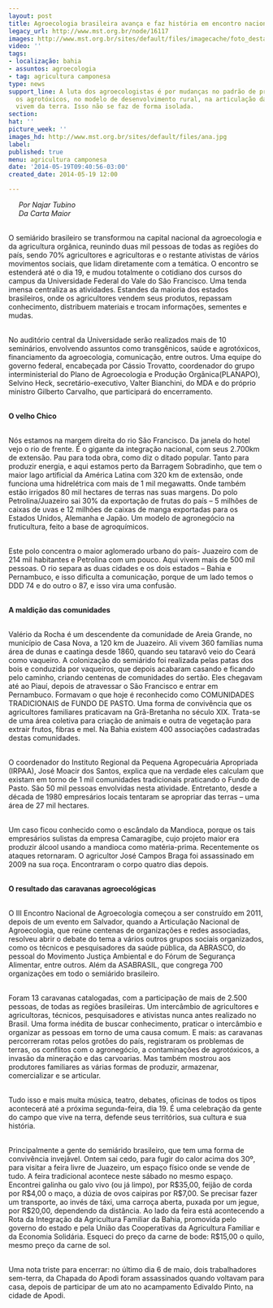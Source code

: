 ```yaml
---
layout: post
title: Agroecologia brasileira avança e faz história em encontro nacional
legacy_url: http://www.mst.org.br/node/16117
images: http://www.mst.org.br/sites/default/files/imagecache/foto_destaque/ana.jpg
video: ''
tags:
- localização: bahia
- assuntos: agroecologia
- tag: agricultura camponesa
type: news
support_line: A luta dos agroecologistas é por mudanças no padrão de produção, contra
  os agrotóxicos, no modelo de desenvolvimento rural, na articulação das pessoas que
  vivem da terra. Isso não se faz de forma isolada.
section: 
hat: ''
picture_week: ''
images_hd: http://www.mst.org.br/sites/default/files/ana.jpg
label: 
published: true
menu: agricultura camponesa
date: '2014-05-19T09:40:56-03:00'
created_date: 2014-05-19 12:00

---
```

<p><img style="margin: 10px; float: left;" src="http://www.mst.org.br/sites/default/files/ana_2.jpg" alt=""></p><p><em>Por Najar Tubino<br>Da Carta Maior</em></p><p><br>O semiárido brasileiro se transformou na capital nacional da agroecologia e da agricultura orgânica, reunindo duas mil pessoas de todas as regiões do país, sendo 70% agricultores e agricultoras e o restante ativistas de vários movimentos sociais, que lidam diretamente com a temática. O encontro se estenderá até o dia 19, e mudou totalmente o cotidiano dos cursos do campus da Universidade Federal do Vale do São Francisco. Uma tenda imensa centraliza as atividades. Estandes da maioria dos estados brasileiros, onde os agricultores vendem seus produtos, repassam conhecimento, distribuem materiais e trocam informações, sementes e mudas.</p><p><br>No auditório central da Universidade serão realizados mais de 10 seminários, envolvendo assuntos como transgênicos, saúde e agrotóxicos, financiamento da agroecologia, comunicação, entre outros. Uma equipe do governo federal, encabeçada por Cássio Trovatto, coordenador do grupo interministerial do Plano de Agroecologia e Produção Orgânica(PLANAPO), Selvino Heck, secretário-executivo, Valter Bianchini, do MDA e do próprio ministro Gilberto Carvalho, que participará do encerramento.</p><p><br><strong>O velho Chico</strong></p><p><br>Nós estamos na margem direita do rio São Francisco. Da janela do hotel vejo o rio de frente. É o gigante da integração nacional, com seus 2.700km de extensão. Pau para toda obra, como diz o ditado popular. Tanto para produzir energia, e aqui estamos perto da Barragem Sobradinho, que tem o maior lago artificial da América Latina com 320 km de extensão, onde funciona uma hidrelétrica com mais de 1 mil megawatts. Onde também estão irrigados 80 mil hectares de terras nas suas margens. Do polo Petrolina/Juazeiro sai 30% da exportação de frutas do país – 5 milhões de caixas de uvas e 12 milhões de caixas de manga exportadas para os Estados Unidos, Alemanha e Japão. Um modelo de agronegócio na fruticultura, feito a base de agroquímicos.</p><p><br>Este polo concentra o maior aglomerado urbano do país- Juazeiro com de 214 mil habitantes e Petrolina com um pouco. Aqui vivem mais de 500 mil pessoas. O rio separa as duas cidades e os dois estados – Bahia e Pernambuco, e isso dificulta a comunicação, porque de um lado temos o DDD 74 e do outro o 87, e isso vira uma confusão.</p><p><br><strong>A maldição das comunidades</strong></p><p><br>Valério da Rocha é um descendente da comunidade de Areia Grande, no município de Casa Nova, a 120 km de Juazeiro. Ali vivem 360 famílias numa área de dunas e caatinga desde 1860, quando seu tataravô veio do Ceará como vaqueiro. A colonização do semiárido foi realizada pelas patas dos bois e conduzida por vaqueiros, que depois acabaram casando e ficando pelo caminho, criando centenas de comunidades do sertão. Eles chegavam até ao Piauí, depois de atravessar o São Francisco e entrar em Pernambuco. Formavam o que hoje é reconhecido como COMUNIDADES TRADICIONAIS de FUNDO DE PASTO. Uma forma de convivência que os agricultores familiares praticavam na Grã-Bretanha no século XIX. Trata-se de uma área coletiva para criação de animais e outra de vegetação para extrair frutos, fibras e mel. Na Bahia existem 400 associações cadastradas destas comunidades.</p><p><br>O coordenador do Instituto Regional da Pequena Agropecuária Apropriada (IRPAA), José Moacir dos Santos, explica que na verdade eles calculam que existam em torno de 1 mil comunidades tradicionais praticando o Fundo de Pasto. São 50 mil pessoas envolvidas nesta atividade. Entretanto, desde a década de 1980 empresários locais tentaram se apropriar das terras – uma área de 27 mil hectares.</p><p><br>Um caso ficou conhecido como o escândalo da Mandioca, porque os tais empresários sulistas da empresa Camaragibe, cujo projeto maior era produzir álcool usando a mandioca como matéria-prima. Recentemente os ataques retornaram. O agricultor José Campos Braga foi assassinado em 2009 na sua roça. Encontraram o corpo quatro dias depois.</p><p><br><strong>O resultado das caravanas agroecológicas</strong></p><p><br>O III Encontro Nacional de Agroecologia começou a ser construído em 2011, depois de um evento em Salvador, quando a Articulação Nacional de Agroecologia, que reúne centenas de organizações e redes associadas, resolveu abrir o debate do tema a vários outros grupos sociais organizados, como os técnicos e pesquisadores da saúde pública, da ABRASCO, do pessoal do Movimento Justiça Ambiental e do Fórum de Segurança Alimentar, entre outros. Além da ASABRASIL, que congrega 700 organizações em todo o semiárido brasileiro.</p><p><br>Foram 13 caravanas catalogadas, com a participação de mais de 2.500 pessoas, de todas as regiões brasileiras. Um intercâmbio de agricultores e agricultoras, técnicos, pesquisadores e ativistas nunca antes realizado no Brasil. Uma forma inédita de buscar conhecimento, praticar o intercâmbio e organizar as pessoas em torno de uma causa comum. E mais: as caravanas percorreram rotas pelos grotões do país, registraram os problemas de terras, os conflitos com o agronegócio, a contaminações de agrotóxicos, a invasão da mineração e das carvoarias. Mas também mostrou aos produtores familiares as várias formas de produzir, armazenar, comercializar e se articular.</p><p><br>Tudo isso e mais muita música, teatro, debates, oficinas de todos os tipos acontecerá até a próxima segunda-feira, dia 19. É uma celebração da gente do campo que vive na terra, defende seus territórios, sua cultura e sua história.</p><p><br>Principalmente a gente do semiárido brasileiro, que tem uma forma de convivência invejável. Ontem sai cedo, para fugir do calor acima dos 30º, para visitar a feira livre de Juazeiro, um espaço físico onde se vende de tudo. A feira tradicional acontece neste sábado no mesmo espaço. Encontrei galinha ou galo vivo (ou já limpo), por R$35,00, feijão de corda por R$4,00 o maço, a dúzia de ovos caipiras por R$7,00. Se precisar fazer um transporte, ao invés de táxi, uma carroça aberta, puxada por um jegue, por R$20,00, dependendo da distância. Ao lado da feira está acontecendo a Rota da Integração da Agricultura Familiar da Bahia, promovida pelo governo do estado e pela União das Cooperativas da Agricultura Familiar e da Economia Solidária. Esqueci do preço da carne de bode: R$15,00 o quilo, mesmo preço da carne de sol.</p><p><br>Uma nota triste para encerrar: no último dia 6 de maio, dois trabalhadores sem-terra, da Chapada do Apodi foram assassinados quando voltavam para casa, depois de participar de um ato no acampamento Edivaldo Pinto, na cidade de Apodi.</p><p>&nbsp;</p>
